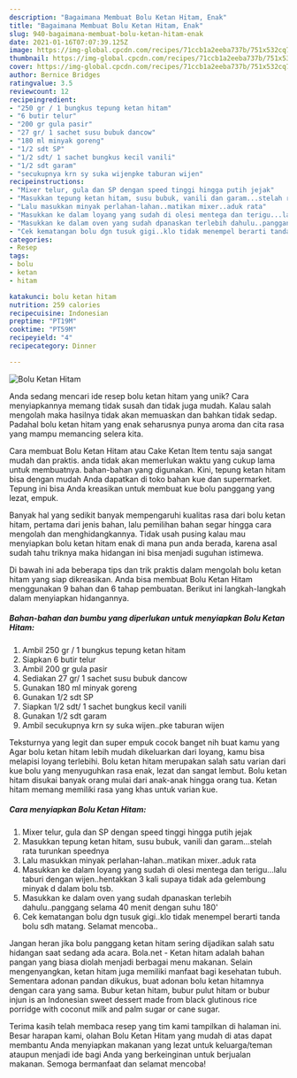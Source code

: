 ```yaml
---
description: "Bagaimana Membuat Bolu Ketan Hitam, Enak"
title: "Bagaimana Membuat Bolu Ketan Hitam, Enak"
slug: 940-bagaimana-membuat-bolu-ketan-hitam-enak
date: 2021-01-16T07:07:39.125Z
image: https://img-global.cpcdn.com/recipes/71ccb1a2eeba737b/751x532cq70/bolu-ketan-hitam-foto-resep-utama.jpg
thumbnail: https://img-global.cpcdn.com/recipes/71ccb1a2eeba737b/751x532cq70/bolu-ketan-hitam-foto-resep-utama.jpg
cover: https://img-global.cpcdn.com/recipes/71ccb1a2eeba737b/751x532cq70/bolu-ketan-hitam-foto-resep-utama.jpg
author: Bernice Bridges
ratingvalue: 3.5
reviewcount: 12
recipeingredient:
- "250 gr / 1 bungkus tepung ketan hitam"
- "6 butir telur"
- "200 gr gula pasir"
- "27 gr/ 1 sachet susu bubuk dancow"
- "180 ml minyak goreng"
- "1/2 sdt SP"
- "1/2 sdt/ 1 sachet bungkus kecil vanili"
- "1/2 sdt garam"
- "secukupnya krn sy suka wijenpke taburan wijen"
recipeinstructions:
- "Mixer telur, gula dan SP dengan speed tinggi hingga putih jejak"
- "Masukkan tepung ketan hitam, susu bubuk, vanili dan garam...stelah rata turunkan speednya"
- "Lalu masukkan minyak perlahan-lahan..matikan mixer..aduk rata"
- "Masukkan ke dalam loyang yang sudah di olesi mentega dan terigu...lalu taburi dengan wijen..hentakkan 3 kali supaya tidak ada gelembung minyak d dalam bolu tsb."
- "Masukkan ke dalam oven yang sudah dpanaskan terlebih dahulu..panggang selama 40 menit dengan suhu 180&#39;"
- "Cek kematangan bolu dgn tusuk gigi..klo tidak menempel berarti tanda bolu sdh matang. Selamat mencoba.."
categories:
- Resep
tags:
- bolu
- ketan
- hitam

katakunci: bolu ketan hitam 
nutrition: 259 calories
recipecuisine: Indonesian
preptime: "PT19M"
cooktime: "PT59M"
recipeyield: "4"
recipecategory: Dinner

---
```



![Bolu Ketan Hitam](https://img-global.cpcdn.com/recipes/71ccb1a2eeba737b/751x532cq70/bolu-ketan-hitam-foto-resep-utama.jpg)

Anda sedang mencari ide resep bolu ketan hitam yang unik? Cara menyiapkannya memang tidak susah dan tidak juga mudah. Kalau salah mengolah maka hasilnya tidak akan memuaskan dan bahkan tidak sedap. Padahal bolu ketan hitam yang enak seharusnya punya aroma dan cita rasa yang mampu memancing selera kita.

Cara membuat Bolu Ketan Hitam atau Cake Ketan Item tentu saja sangat mudah dan praktis. anda tidak akan memerlukan waktu yang cukup lama untuk membuatnya. bahan-bahan yang digunakan. Kini, tepung ketan hitam bisa dengan mudah Anda dapatkan di toko bahan kue dan supermarket. Tepung ini bisa Anda kreasikan untuk membuat kue bolu panggang yang lezat, empuk.

Banyak hal yang sedikit banyak mempengaruhi kualitas rasa dari bolu ketan hitam, pertama dari jenis bahan, lalu pemilihan bahan segar hingga cara mengolah dan menghidangkannya. Tidak usah pusing kalau mau menyiapkan bolu ketan hitam enak di mana pun anda berada, karena asal sudah tahu triknya maka hidangan ini bisa menjadi suguhan istimewa.


Di bawah ini ada beberapa tips dan trik praktis dalam mengolah bolu ketan hitam yang siap dikreasikan. Anda bisa membuat Bolu Ketan Hitam menggunakan 9 bahan dan 6 tahap pembuatan. Berikut ini langkah-langkah dalam menyiapkan hidangannya.

<!--inarticleads1-->

##### Bahan-bahan dan bumbu yang diperlukan untuk menyiapkan Bolu Ketan Hitam:

1. Ambil 250 gr / 1 bungkus tepung ketan hitam
1. Siapkan 6 butir telur
1. Ambil 200 gr gula pasir
1. Sediakan 27 gr/ 1 sachet susu bubuk dancow
1. Gunakan 180 ml minyak goreng
1. Gunakan 1/2 sdt SP
1. Siapkan 1/2 sdt/ 1 sachet bungkus kecil vanili
1. Gunakan 1/2 sdt garam
1. Ambil secukupnya krn sy suka wijen..pke taburan wijen


Teksturnya yang legit dan super empuk cocok banget nih buat kamu yang Agar bolu ketan hitam lebih mudah dikeluarkan dari loyang, kamu bisa melapisi loyang terlebihi. Bolu ketan hitam merupakan salah satu varian dari kue bolu yang menyuguhkan rasa enak, lezat dan sangat lembut. Bolu ketan hitam disukai banyak orang mulai dari anak-anak hingga orang tua. Ketan hitam memang memiliki rasa yang khas untuk varian kue. 

<!--inarticleads2-->

##### Cara menyiapkan Bolu Ketan Hitam:

1. Mixer telur, gula dan SP dengan speed tinggi hingga putih jejak
1. Masukkan tepung ketan hitam, susu bubuk, vanili dan garam...stelah rata turunkan speednya
1. Lalu masukkan minyak perlahan-lahan..matikan mixer..aduk rata
1. Masukkan ke dalam loyang yang sudah di olesi mentega dan terigu...lalu taburi dengan wijen..hentakkan 3 kali supaya tidak ada gelembung minyak d dalam bolu tsb.
1. Masukkan ke dalam oven yang sudah dpanaskan terlebih dahulu..panggang selama 40 menit dengan suhu 180&#39;
1. Cek kematangan bolu dgn tusuk gigi..klo tidak menempel berarti tanda bolu sdh matang. Selamat mencoba..


Jangan heran jika bolu panggang ketan hitam sering dijadikan salah satu hidangan saat sedang ada acara. Bola.net - Ketan hitam adalah bahan pangan yang biasa diolah menjadi berbagai menu makanan. Selain mengenyangkan, ketan hitam juga memiliki manfaat bagi kesehatan tubuh. Sementara adonan pandan dikukus, buat adonan bolu ketan hitamnya dengan cara yang sama. Bubur ketan hitam, bubur pulut hitam or bubur injun is an Indonesian sweet dessert made from black glutinous rice porridge with coconut milk and palm sugar or cane sugar. 

Terima kasih telah membaca resep yang tim kami tampilkan di halaman ini. Besar harapan kami, olahan Bolu Ketan Hitam yang mudah di atas dapat membantu Anda menyiapkan makanan yang lezat untuk keluarga/teman ataupun menjadi ide bagi Anda yang berkeinginan untuk berjualan makanan. Semoga bermanfaat dan selamat mencoba!

